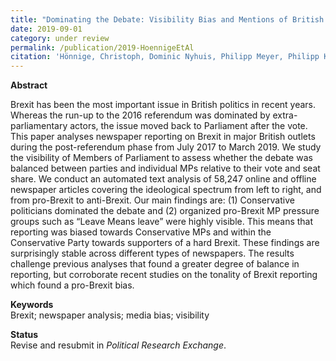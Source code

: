 ```yaml
---
title: "Dominating the Debate: Visibility Bias and Mentions of British MPs in Newspaper Reporting on Brexit"
date: 2019-09-01
category: under review
permalink: /publication/2019-HoennigeEtAl
citation: 'Hönnige, Christoph, Dominic Nyhuis, Philipp Meyer, Philipp Köker & Susumu Shikano. 2019. Dominating the Debate: Visibility Bias and Mentions of British MPs in Newspaper Reporting on Brexit.'
---
```


<p><b>Abstract</b><br>

Brexit has been the most important issue in British politics in recent years. Whereas the run-up to the 2016 referendum was dominated by extra-parliamentary actors, the issue moved back to Parliament after the vote. This paper analyses newspaper reporting on Brexit in major British outlets during the post-referendum phase from July 2017 to March 2019. We study the visibility of Members of Parliament to assess whether the debate was balanced between parties and individual MPs relative to their vote and seat share. We conduct an automated text analysis of 58,247 online and offline newspaper articles covering the ideological spectrum from left to right, and from pro-Brexit to anti-Brexit. Our main findings are: (1) Conservative politicians dominated the debate and (2) organized pro-Brexit MP pressure groups such as “Leave Means leave” were highly visible. This means that reporting was biased towards Conservative MPs and within the Conservative Party towards supporters of a hard Brexit. These findings are surprisingly stable across different types of newspapers. The results challenge previous analyses that found a greater degree of balance in reporting, but corroborate recent studies on the tonality of Brexit reporting which found a pro-Brexit bias.</p>

<p><b>Keywords</b><br>
Brexit; newspaper analysis; media bias; visibility

<p><b>Status</b><br>
Revise and resubmit in <i>Political Research Exchange</i>.</p>
